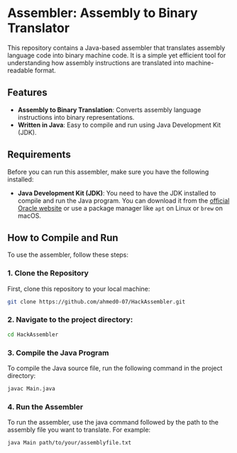 # Assembler: Assembly to Binary Translator

This repository contains a Java-based assembler that translates assembly language code into binary machine code. It is a simple yet efficient tool for understanding how assembly instructions are translated into machine-readable format.

## Features

- **Assembly to Binary Translation**: Converts assembly language instructions into binary representations.
- **Written in Java**: Easy to compile and run using Java Development Kit (JDK).

## Requirements

Before you can run this assembler, make sure you have the following installed:

- **Java Development Kit (JDK)**: You need to have the JDK installed to compile and run the Java program. You can download it from the [official Oracle website](https://www.oracle.com/java/technologies/javase-jdk11-downloads.html) or use a package manager like `apt` on Linux or `brew` on macOS.

## How to Compile and Run

To use the assembler, follow these steps:

### 1. **Clone the Repository**

First, clone this repository to your local machine:

```bash
git clone https://github.com/ahmed0-07/HackAssembler.git
```

### 2. **Navigate to the project directory:**

```bash
cd HackAssembler
```

### 3. **Compile the Java Program**

To compile the Java source file, run the following command in the project directory:

```bash
javac Main.java
```

### 4. **Run the Assembler**

To run the assembler, use the java command followed by the path to the assembly file you want to translate. For example:

```bash
java Main path/to/your/assemblyfile.txt
```
